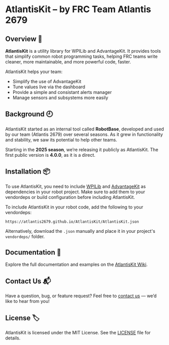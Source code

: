 # AtlantisKit – by FRC Team Atlantis 2679

## Overview 🧭

**AtlantisKit** is a utility library for WPILib and AdvantageKit. It provides tools that simplify common robot programming tasks, helping FRC teams write cleaner, more maintainable, and more powerful code, faster.

AtlantisKit helps your team:

- Simplify the use of AdvantageKit  
- Tune values live via the dashboard 
- Provide a simple and consistant alerts manager
- Manage sensors and subsystems more easily

## Background 🕘

AtlantisKit started as an internal tool called **RobotBase**, developed and used by our team (Atlantis 2679) over several seasons. As it grew in functionality and stability, we saw its potential to help other teams.

Starting in the **2025 season**, we’re releasing it publicly as AtlantisKit. The first public version is **4.0.0**, as it is a direct.

## Installation 📦
To use AtlantisKit, you need to include [WPILib](https://github.com/wpilibsuite/allwpilib) and [AdvantageKit](https://github.com/AdvantageScope/AdvantageKit) as dependencies in your robot project. Make sure to add them to your vendordeps or build configuration before including AtlantisKit.

To include AtlantisKit in your robot code, add the following to your vendordeps:

```https://atlantis2679.github.io/AtlantisKit/AtlantisKit.json```

Alternatively, download the `.json` manually and place it in your project's `vendordeps/` folder.

## Documentation 📖

Explore the full documentation and examples on the [AtlantisKit Wiki](https://github.com/Atlantis2679/AtlantisKit/wiki).

## Contact Us 📬

Have a question, bug, or feature request? Feel free to [contact us](https://github.com/Atlantis2679/AtlantisKit/issues) — we’d like to hear from you!

## License 🏷️

AtlantisKit is licensed under the MIT License. See the [LICENSE](LICENSE) file for details.
